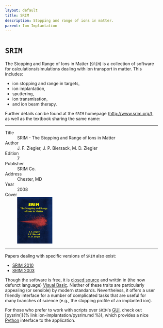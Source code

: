 ```yaml
---
layout: default
title: SRIM
description: Stopping and range of ions in matter.
parent: Ion Implantation
---
```


# `SRIM`

The Stopping and Range of Ions in Matter (`SRIM`) is a collection of software
for calculations/simulations dealing with ion transport in matter.
This includes:

- ion stopping and range in targets,
- ion implantation,
- sputtering,
- ion transmisstion,
- and ion beam therapy.

Further details can be found at the `SRIM` homepage (<http://www.srim.org/>),
as well as the textbook sharing the same name:

---

<dl>
    <dt>Title</dt>
        <dd>SRIM - The Stopping and Range of Ions in Matter</dd>
    <dt>Author</dt>
        <dd>J. F. Ziegler, J. P. Biersack, M. D. Ziegler</dd>
    <dt>Edition</dt>
        <dd>7</dd>
    <dt>Publisher</dt>
        <dd>SRIM Co.</dd>
    <dt>Address</dt>
        <dd>Chester, MD</dd>
    <dt>Year</dt>
        <dd>2008</dd>
    <dt>Cover</dt>
        <dd><img src="/assets/images/srim_textbook_cover.jpg" alt="SRIM textbook" width="25%"></dd>
</dl>

---

Papers dealing with specific versions of `SRIM` also exist:

- [SRIM 2010](https://doi.org/10.1016/j.nimb.2010.02.091)
- [SRIM 2003](https://doi.org/10.1016/j.nimb.2004.01.208)

Though the software is free, it is [closed source] and writtin in
(the now defunct language) [Visual Basic].
Niether of these traits are particularly appealing
(or sensible) by modern standards.
Nevertheless,
it offers a user friendly interface for a number of
complicated tasks that are useful for many branches of science
(e.g., the stopping profile of an implanted ion).

For those who prefer to work with scripts over `SRIM`'s [GUI],
check out [pysrim]({% link ion-implantation/pysrim.md %}),
which provides a nice [Python] interface to the application.

[closed source]: https://en.wikipedia.org/wiki/Proprietary_software
[Visual Basic]: https://en.wikipedia.org/wiki/Visual_Basic
[GUI]: https://en.wikipedia.org/wiki/Graphical_user_interface
[Python]: https://www.python.org/
